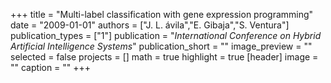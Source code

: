 +++
title = "Multi-label classification with gene expression programming"
date = "2009-01-01"
authors = ["J. L. ávila","E. Gibaja","S. Ventura"]
publication_types = ["1"]
publication = "_International Conference on Hybrid Artificial Intelligence Systems_"
publication_short = ""
image_preview = ""
selected = false
projects = []
math = true
highlight = true
[header]
image = ""
caption = ""
+++

